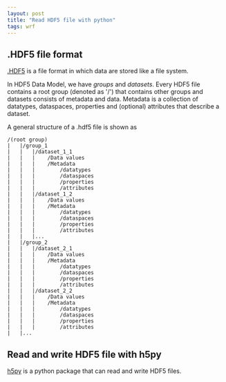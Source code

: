 ```yaml
---
layout: post
title: "Read HDF5 file with python"
tags: wrf
---
```


## .HDF5 file format

[.HDF5](https://hdfgroup.org/solutions/hdf5) is a file format in which data are stored like a file system.

In HDF5 Data Model, we have *groups* and *datasets*. Every HDF5 file contains a root group (denoted as '/') that contains other groups and datasets consists of metadata and data. Metadata is a collection of datatypes, dataspaces, properties and (optional) attributes that describe a dataset.

A general structure of a .hdf5 file is shown as
```
/(root group)
|   |/group_1
|   |   |/dataset_1_1
|   |   |    /Data values
|   |   |    /Metadata
|   |   |        /datatypes
|   |   |        /dataspaces
|   |   |        /properties
|   |   |        /attributes
|   |   |/dataset_1_2
|   |   |    /Data values
|   |   |    /Metadata
|   |   |        /datatypes
|   |   |        /dataspaces
|   |   |        /properties
|   |   |        /attributes
|   |   |...
|   |/group_2
|   |   |/dataset_2_1
|   |   |    /Data values
|   |   |    /Metadata
|   |   |        /datatypes
|   |   |        /dataspaces
|   |   |        /properties
|   |   |        /attributes
|   |   |/dataset_2_2
|   |   |    /Data values
|   |   |    /Metadata
|   |   |        /datatypes
|   |   |        /dataspaces
|   |   |        /properties
|   |   |        /attributes        
|   |...

```

## Read and write HDF5 file with h5py

[h5py](https://github.com/h5py/h5py) is a python package that can read and write HDF5 files.